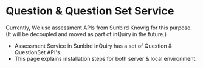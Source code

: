 # Question & Question Set Service

Currently, We use assessment APIs from Sunbird Knowlg for this purpose. (It will be decoupled and moved as part of inQuiry in the future.)

* Assessment Service in Sunbird inQuiry has a set of Question & QuestionSet API's.
* This page explains installation steps for both server & local environment.

